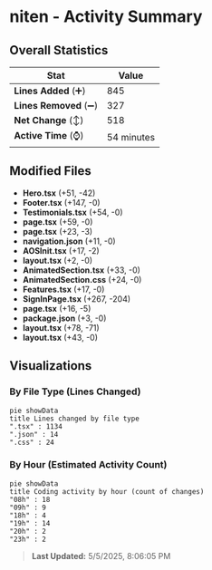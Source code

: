 # niten - Activity Summary 

## Overall Statistics

| Stat                   | Value                                                             |
| ---------------------- | ----------------------------------------------------------------- |
| **Lines Added** (➕)   | 845                                          |
| **Lines Removed** (➖) | 327                                        |
| **Net Change** (↕)    | 518                |
| **Active Time** (⌚)   | 54 minutes |


## Modified Files
- **Hero.tsx** (+51, -42)
- **Footer.tsx** (+147, -0)
- **Testimonials.tsx** (+54, -0)
- **page.tsx** (+59, -0)
- **page.tsx** (+23, -3)
- **navigation.json** (+11, -0)
- **AOSInit.tsx** (+17, -2)
- **layout.tsx** (+2, -0)
- **AnimatedSection.tsx** (+33, -0)
- **AnimatedSection.css** (+24, -0)
- **Features.tsx** (+17, -0)
- **SignInPage.tsx** (+267, -204)
- **page.tsx** (+16, -5)
- **package.json** (+3, -0)
- **layout.tsx** (+78, -71)
- **layout.tsx** (+43, -0)

## Visualizations

### By File Type (Lines Changed)

```mermaid
pie showData
title Lines changed by file type
".tsx" : 1134
".json" : 14
".css" : 24
```

### By Hour (Estimated Activity Count)

```mermaid
pie showData
title Coding activity by hour (count of changes)
"08h" : 18
"09h" : 9
"18h" : 4
"19h" : 14
"20h" : 2
"23h" : 2
```


> **Last Updated:** 5/5/2025, 8:06:05 PM